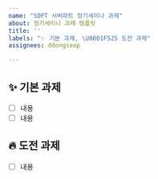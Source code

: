 ```yaml
---
name: "SOPT 서버파트 정기세미나 과제"
about: 정기세미나 과제 템플릿
title: ''
labels: "✨ 기본 과제, \U0001F525 도전 과제"
assignees: ddongseop

---
```


## ✨ 기본 과제
- [ ] 내용
- [ ] 내용

## 🔥 도전 과제
- [ ] 내용
